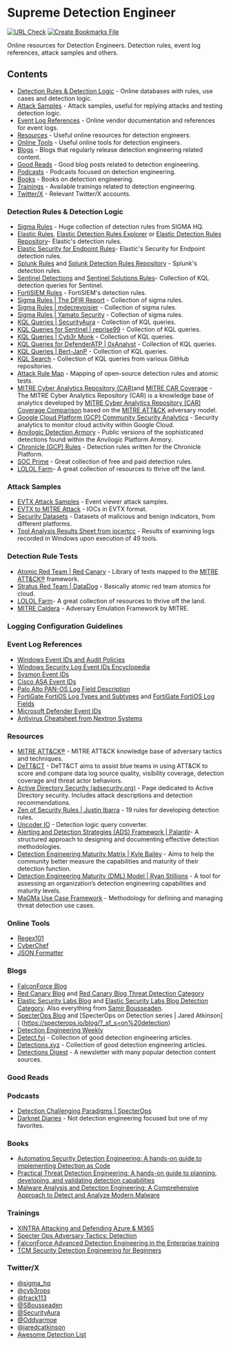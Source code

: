 # Supreme Detection Engineer 
[![URL Check](https://github.com/st0pp3r/Supreme-Detection-Engineer/actions/workflows/url_check.yml/badge.svg)](https://github.com/st0pp3r/Supreme-Detection-Engineer/actions/workflows/url_check.yml/badge.svg) [![Create Bookmarks File](https://github.com/st0pp3r/Supreme-Detection-Engineer/actions/workflows/create_bookmarks.yml/badge.svg)](https://github.com/st0pp3r/Supreme-Detection-Engineer/actions/workflows/create_bookmarks.yml)

 Online resources for Detection Engineers. Detection rules, event log references, attack samples and others.

## Contents
- [Detection Rules & Detection Logic](#detection-rules-&-dettection-logic) - Online databases with rules, use cases and detection logic.
- [Attack Samples](#attack-samples) - Attack samples, useful for replying attacks and testing detection logic.
- [Event Log References](#event-log-references) - Online vendor documentation and references for event logs.
- [Resources](#resources) - Useful online resources for detection engineers.
- [Online Tools](#online-tools) - Useful online tools for detection engineers.
- [Blogs](#Blogs) -  Blogs that regularly release detection engineering related content.
- [Good Reads](#good-reads) - Good blog posts related to detection engineering.
- [Podcasts](#podcasts) - Podcasts focused on detection engineering.
- [Books](#books) - Books on detection engineering.
- [Trainings](#trainings) - Available trainings related to detection engineering.
- [Twitter/X](#twitter/X) - Relevant Twitter/X accounts.

### Detection Rules & Detection Logic
- [Sigma Rules](https://github.com/SigmaHQ/sigma) - Huge collection of detection rules from SIGMA HQ.
- [Elastic Rules](https://www.elastic.co/guide/en/security/current/prebuilt-rules.html), [Elastic Detection Rules Explorer](https://elastic.github.io/detection-rules-explorer) or [Elastic Detection Rules Repository](https://github.com/elastic/detection-rules/tree/main/rules)- Elastic's detection rules.
- [Elastic Security for Endpoint Rules](https://github.com/elastic/protections-artifacts/tree/main)- Elastic's Security for Endpoint detection rules.
- [Splunk Rules](https://research.splunk.com/detections/) and [Splunk Detection Rules Repository](https://github.com/splunk/security_content/tree/develop/detections) - Splunk's detection rules.
- [Sentinel Detections](https://github.com/Azure/Azure-Sentinel/tree/master/Detections) and [Sentinel Solutions Rules](https://github.com/Azure/Azure-Sentinel/tree/master/Solutions)- Collection of KQL detection queries for Sentinel.
- [FortiSIEM Rules](https://help.fortinet.com/fsiem/Public_Resource_Access/7_2_2/rules/rule_descriptions.htm) - FortiSIEM's detection rules.
- [Sigma Rules | The DFIR Report](https://github.com/The-DFIR-Report/Sigma-Rules/tree/main/rules/windows) - Collection of sigma rules.
- [Sigma Rules | mdecrevoisier](https://github.com/mdecrevoisier/SIGMA-detection-rules) - Collection of sigma rules.
- [Sigma Rules | Yamato Security](https://github.com/Yamato-Security/hayabusa-rules/tree/main/sigma) - Collection of sigma rules.
- [KQL Queries | SecurityAura](https://github.com/SecurityAura/DE-TH-Aura) - Collection of KQL queries.
- [KQL Queries for Sentinel | reprise99](https://github.com/reprise99/Sentinel-Queries) - Collection of KQL queries.
- [KQL Queries | Cyb3r Monk](https://github.com/Cyb3r-Monk/Threat-Hunting-and-Detection/tree/main) - Collection of KQL queries.
- [KQL Queries for DefenderATP | 0xAnalyst](https://github.com/0xAnalyst/DefenderATPQueries) - Collection of KQL queries.
- [KQL Queries | Bert-JanP](https://github.com/Bert-JanP/Hunting-Queries-Detection-Rules/tree/main) - Collection of KQL queries.
- [KQL Search](https://www.kqlsearch.com/) - Collection of KQL queries from various GitHub repositories.
- [Attack Rule Map](https://attackrulemap.com/) - Mapping of open-source detection rules and atomic tests.
- [MITRE Cyber Analytics Repository (CAR)](https://car.mitre.org/)and [MITRE CAR Coverage](https://car.mitre.org/coverage/) - The MITRE Cyber Analytics Repository (CAR) is a knowledge base of analytics developed by [MITRE Cyber Analytics Repository (CAR) Coverage Comparison](https://www.mitre.org/) based on the [MITRE ATT&CK](https://attack.mitre.org/) adversary model.
- [Google Cloud Platform (GCP) Community Security Analytics](https://github.com/GoogleCloudPlatform/security-analytics) - Security analytics to monitor cloud activity within Google Cloud.
- [Anvilogic Detection Armory](https://github.com/anvilogic-forge/armory/tree/main/detections) - Public versions of the sophisticated detections found within the Anvilogic Platform Armory.
- [Chronicle (GCP) Rules](https://github.com/chronicle/detection-rules) - Detection rules written for the Chronicle Platform.
- [SOC Prime](https://socprime.com/) - Great collection of free and paid detection rules.
- [LOLOL Farm](https://lolol.farm/)- A great collection of resources to thrive off the land.

### Attack Samples
- [EVTX Attack Samples](https://github.com/sbousseaden/EVTX-ATTACK-SAMPLES) - Event viewer attack samples.
- [EVTX to MITRE Attack](https://github.com/mdecrevoisier/EVTX-to-MITRE-Attack) - IOCs in EVTX format.
- [Security Datasets](https://github.com/OTRF/Security-Datasets/tree/master/datasets) - Datasets of malicious and benign indicators, from different platforms.
- [Tool Analysis Results Sheet from jpcertcc](https://jpcertcc.github.io/ToolAnalysisResultSheet) - Results of examining logs recorded in Windows upon execution of 49 tools.

### Detection Rule Tests
- [Atomic Red Team | Red Canary](https://github.com/redcanaryco/atomic-red-team/tree/master/atomics) - Library of tests mapped to the [MITRE ATT&CK®](https://attack.mitre.org/) framework.
- [Stratus Red Team | DataDog](https://github.com/DataDog/stratus-red-team) - Basically atomic red team atomics for cloud.
- [LOLOL Farm](https://lolol.farm/)- A great collection of resources to thrive off the land.
- [MITRE Caldera](https://caldera.mitre.org/) - Adversary Emulation Framework by MITRE.

### Logging Configuration Guidelines

### Event Log References
- [Windows Event IDs and Audit Policies](https://learn.microsoft.com/en-us/previous-versions/windows/it-pro/windows-10/security/threat-protection/auditing/advanced-security-audit-policy-settings)
- [Windows Security Log Event IDs Encyclopedia](https://www.ultimatewindowssecurity.com/securitylog/encyclopedia/default.aspx?i=j)
- [Sysmon Event IDs](https://learn.microsoft.com/en-us/sysinternals/downloads/sysmon#events)
- [Cisco ASA Event IDs](https://www.cisco.com/c/en/us/td/docs/security/asa/syslog/b_syslog.html)
- [Palo Alto PAN-OS Log Field Description](https://docs.paloaltonetworks.com/pan-os/10-1/pan-os-admin/monitoring/use-syslog-for-monitoring/syslog-field-descriptions)
- [FortiGate FortiOS Log Types and Subtypes](https://docs.fortinet.com/document/fortigate/7.6.1/fortios-log-message-reference/160372/list-of-log-types-and-subtypes) and [FortiGate FortiOS Log Fields](https://docs.fortinet.com/document/fortigate/7.6.1/fortios-log-message-reference/357866/log-message-fields)
- [Microsoft Defender Event IDs](https://learn.microsoft.com/en-us/defender-endpoint/troubleshoot-microsoft-defender-antivirus)
- [Antivirus Cheatsheet from Nextron Systems](https://www.nextron-systems.com/?s=antivirus)

### Resources
- [MITRE ATT&CK®](https://attack.mitre.org/) - MITRE ATT&CK knowledge base of adversary tactics and techniques.
- [DeTT&CT](https://github.com/rabobank-cdc/DeTTECT/) - DeTT&CT aims to assist blue teams in using ATT&CK to score and compare data log source quality, visibility coverage, detection coverage and threat actor behaviors.
- [Active Directory Security (adsecurity.org)](https://adsecurity.org/?page_id=4031) - Page dedicated to Active Directory security. Includes attack descriptions and detection recommendations.
- [Zen of Security Rules | Justin Ibarra](https://br0k3nlab.com/resources/zen-of-security-rules/) - 19 rules for developing detection rules.
- [Uncoder IO](https://uncoder.io/) - Detection logic query converter.
- [Alerting and Detection Strategies (ADS) Framework | Palantir](https://github.com/palantir/alerting-detection-strategy-framework#alerting-and-detection-strategies-framework)- A structured approach to designing and documenting effective detection methodologies.
- [Detection Engineering Maturity Matrix | Kyle Bailey](https://detectionengineering.io/) - Aims to help the community better measure the capabilities and maturity of their detection function.
- [Detection Engineering Maturity (DML) Model | Ryan Stillions](https://ryanstillions.blogspot.com/2014/04/the-dml-model_21.html) - A tool for assessing an organization’s detection engineering capabilities and maturity levels.
- [MaGMa Use Case Framework](https://www.betaalvereniging.nl/wp-content/uploads/FI-ISAC-use-case-framework-verkorte-versie.pdf) - Methodology for defining and managing threat detection use cases.

### Online Tools
 - [Regex101](https://regex101.com/)
 - [CyberChef](https://gchq.github.io/CyberChef/)
 - [JSON Formatter](https://jsonformatter.curiousconcept.com/#)

### Blogs
- [FalconForce Blog](https://falconforce.nl/blogs/)
- [Red Canary Blog](https://redcanary.com/blog) and [Red Canary Blog Threat Detection Category](https://redcanary.com/blog/?topic=threat-detection)
- [Elastic Security Labs Blog](https://www.elastic.co/security-labs) and [Elastic Security Labs Blog Detection Category](https://www.elastic.co/security-labs/topics/detection-science). Also everything from [Samir Bousseaden](https://www.elastic.co/security-labs/author/samir-bousseaden).
- [SpecterOps Blog](https://specterops.io/blog) and [SpecterOps on Detection series | Jared Atkinson]( (https://specterops.io/blog/?_sf_s=on%20detection)
- [Detection Engineering Weekly](https://www.detectionengineering.net/)
- [Detect.fyi](https://detect.fyi/) - Collection of good detection engineering articles.
- [Detections.xyz](https://detections.xyz/) - Collection of good detection engineering articles.
- [Detections Digest](https://detections-digest.rulecheck.io/) - A newsletter with many popular detection content sources.

### Good Reads


### Podcasts
- [Detection Challenging Paradigms | SpecterOps](https://www.dcppodcast.com/all-episodes)
- [Darknet Diaries](https://darknetdiaries.com/) - Not detection engineering focused but one of my favorites.

### Books
 - [Automating Security Detection Engineering: A hands-on guide to implementing Detection as Code](https://www.packtpub.com/en-no/product/automating-security-detection-engineering-9781837636419)
 - [Practical Threat Detection Engineering: A hands-on guide to planning, developing, and validating detection capabilities](https://www.packtpub.com/en-sg/product/practical-threat-detection-engineering-9781801076715)
 - [Malware Analysis and Detection Engineering: A Comprehensive Approach to Detect and Analyze Modern Malware](https://link.springer.com/book/10.1007/978-1-4842-6193-4)

### Trainings
- [XINTRA Attacking and Defending Azure & M365](https://www.xintra.org/training/course/1-attacking-and-defending-azure-m365)
- [Specter Ops Adversary Tactics: Detection](https://specterops.io/training/adversary-tactics-detection/)
- [FalconForce Advanced Detection Engineering in the Enterprise training](https://falconforce.nl/services/training/advanced-detection-engineering-training/)
- [TCM Security Detection Engineering for Beginners](https://academy.tcm-sec.com/p/detection-engineering-for-beginners)

### Twitter/X
- [@sigma_hq](https://x.com/sigma_hq)
- [@cyb3rops](https://x.com/cyb3rops)
- [@frack113](https://x.com/frack113)
- [@SBousseaden](https://x.com/SBousseaden)
- [@SecurityAura](https://x.com/SecurityAura)
- [@Oddvarmoe](https://x.com/Oddvarmoe)
- [@jaredcatkinson](https://x.com/jaredcatkinson)
- [Awesome Detection List](https://x.com/i/lists/952735755838738432)

